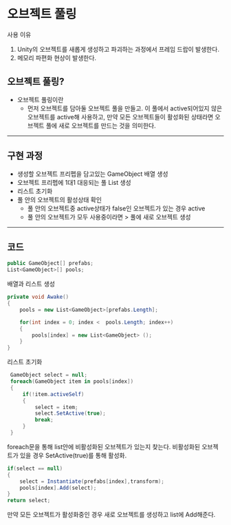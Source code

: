 # 오브젝트 풀링 
  사용 이유 
  1. Unity의 오브젝트를 새롭게 생성하고 파괴하는 과정에서 프레임 드랍이 발생한다.
  2. 메모리 파편화 현상이 발생한다.

## 오브젝트 풀링?
  * 오브젝트 풀링이란
    - 먼저 오브젝트를 담아둘 오브젝트 풀을 만들고. 이 풀에서 active되어있지 않은 오브젝트를 active해 사용하고, 만약 모든 오브젝트들이 활성화된 상태라면 오브젝트 풀에 새로 오브젝트를 만드는 것을 의미한다.

-----------------
## 구현 과정
  * 생성할 오브젝트 프리펩을 담고있는 GameObject 배열 생성
  * 오브젝트 프리펩에 1대1 대응되는 풀 List 생성
  * 리스트 초기화
  * 풀 안의 오브젝트의 활성상태 확인
    * 풀 안의 오브젝트중 active상태가 false인 오브젝트가 있는 경우 active
    * 풀 안의 오브젝트가 모두 사용중이라면 > 풀에 새로 오브젝트 생성
-----------------
## 코드 
  ```c#
public GameObject[] prefabs;
List<GameObject>[] pools;
```

배열과 리스트 생성

```c#
private void Awake()
{
    pools = new List<GameObject>[prefabs.Length];

    for(int index = 0; index <  pools.Length; index++)
    {
        pools[index] = new List<GameObject> ();
    }
}
```

리스트 초기화 

```c#
 GameObject select = null;
 foreach(GameObject item in pools[index])
 {
     if(!item.activeSelf)
     {
         select = item;
         select.SetActive(true);
         break;
     }
 }
```

foreach문을 통해 list안에 비활성화된 오브젝트가 있는지 찾는다.
비활성화된 오브젝트가 있을 경우 SetActive(true)를 통해 활성화.

```c#
if(select == null)
{
    select = Instantiate(prefabs[index],transform);
    pools[index].Add(select);
}
return select;
```

만약 모든 오브젝트가 활성화중인 경우 새로 오브젝트를 생성하고 list에 Add해준다. 

